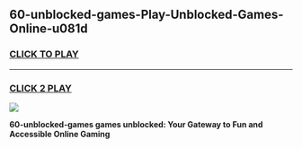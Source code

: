 
## 60-unblocked-games-Play-Unblocked-Games-Online-u081d
<h3>
<a href="https://premium76.site?title=60-unblocked-games&ref=24A">CLICK TO PLAY</a></h3>
<hr>

<h3>
<a href="https://premium76.site?title=60-unblocked-games&ref=24A">CLICK 2 PLAY</a>
  
</h3>

<a href="https://premium76.site?title=60-unblocked-games&ref=24A"><img src="https://clearcache.store/games.png"></a>


**60-unblocked-games games unblocked: Your Gateway to Fun and Accessible Online Gaming**

